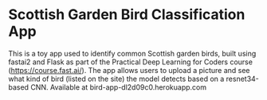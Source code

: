 # Scottish Garden Bird Classification App

This is a toy app used to identify common Scottish garden birds, built using fastai2 and Flask as part of the Practical Deep Learning for Coders course (https://course.fast.ai/). The app allows users to upload a picture and see what kind of bird (listed on the site) the model detects based on a resnet34-based CNN. Available at bird-app-dl2d09c0.herokuapp.com
